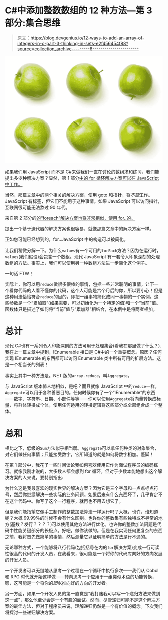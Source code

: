 # C#中添加整数数组的 12 种方法—第 3 部分:集合思维

> 原文：<https://blog.devgenius.io/12-ways-to-add-an-array-of-integers-in-c-part-3-thinking-in-sets-e2f456454f88?source=collection_archive---------6----------------------->

![](img/56b8a351e9ac7e121413443480dc201c.png)

如果我们用 JavaScript 而不是 C#来做我们一直在讨论的数组求和练习，我们能提出多少种解决方案？显然，第 1 部分[中的 for 循环解决方案可以在 JavaScript 中工作。](https://medium.com/dev-genius/12-ways-to-add-an-array-of-integers-in-c-part-1-34753ff7f17a?source=friends_link&sk=ffb9131efdf8777a4d01208093229f3d)

当然，那篇文章中的两个相关的解决方案，使用 goto 和指针，将*不能*工作。JavaScript 有标签，但它们不能用于这种事情。如果 JavaScript 可以访问指针，互联网很可能无法熬过 90 年代。

来自第 2 部分的[的“foreach”解决方案也将非常相似，使用 for..的。](https://medium.com/dev-genius/12-ways-to-add-an-array-of-integers-in-c-part-2-freeform-iteration-2f5c810a8e7b?source=friends_link&sk=ae3d73998d2e57811d3bea1374f7ddc7)

提出一个基于迭代器的解决方案也很容易，就像那篇文章中的解决方案一样。

正如您可能已经想到的，for..JavaScript 中的构造可以被简化。

让我们稍微分解一下。为什么`values`有一个可用的`forEach`方法？因为在运行时，`values`(我们假设)会包含一个数组。现代 JavaScript 有一套令人印象深刻的处理数组的方法。事实上，我们可以使用另一种数组方法进一步简化这个例子。

一句话 FTW！

实际上，你可以用`reduce`做很多很棒的事情，包括一些非常聪明的事情，让下一个看你代码的人看不懂你的代码，这个人可能是六个月后的你，所以要小心！但是这种用法恰恰符合`reduce`的目的，即把一组事物简化成同一事物的一个实例。这些参数是一个“累加器”(如果需要，可以初始化为一个特定的值)和一个“当前”值。函数体只是描述了如何将“当前”值与“累加器”相结合，在本例中是将两者相加。

# 总计

现代 C#也有一系列令人印象深刻的方法可用于处理集合(看我在那里做了什么？).我在上一篇文章中提到，IEnumerable 接口是 C#中的一个重要概念。原因？任何实现 IEnumerable 的东西都可以访问 Enumerable 类中所有可用的扩展方法。这是一个相当长的列表！

事实上其中一种方法是。NET 版的`array.reduce`，叫`Aggregate`。

与 JavaScript 版本惊人地相似，是吧？而且就像 JavaScript 中的`reduce`一样，`Aggregate`可以用于各种善恶目的。任何时候你有了一个“IEnumerable”的东西——数字、字符串、日期、小部件等等——你可以使用`Aggregate`将向量转换成标量，将群体转换成个体，使用任何适用的转换逻辑将这些部分或全部组合成一个整体。

# 总和

相比之下，低级的`Sum`方法似乎相当弱。`Aggregate`可以拿任何种类的对象集合，对它们做任何事情；只能接受数字，它所知道的就是如何将数字相加。蹩脚！

在第 1 部分中，我花了一些时间谈论我如何喜欢使用它作为面试程序员的编码练习。就像我刚才说的，大多数人都会想到 for 循环。但对于少数本能地想出这个解决方案的人来说，要特别指出:

为什么这是我最喜欢的现实世界的解决方案？因为它是三个字母和一点点标点符号，然后你继续解决一些实际的业务问题。如果后来有什么东西坏了，几乎肯定不在这个代码中。你写了这个一行程序，就再也不用去想它了。

但是我们能指望它像手工制作的整数加法算法一样运行吗？大概，也许，谁知道呢？大概 99.99%的时候不会有什么区别。也许你的整数集有些独特或不寻常的地方(基数？发行？？？？)可以使用其他方法进行优化。也许你的整数加法问题是代码中性能关键部分的长极点。好吧，做你该做的。但是在我实现任何更复杂的东西之前，我将首先做简单的事情，然后测量它以证明简单的方法是行不通的。

无论哪种方式，一个能够将八行代码(包括括号在内的`for`解决方案)变成一行可读性很高的代码的开发人员，在我看来，很可能是一个将你的代码库向好的方向发展的开发人员。

一个开发者可以无缝地从思考一个过程在一个循环中执行多次——我们从 Cobol 和 RPG 时代就开始这样做——转向思考一个应用于一组类似术语的功能转换，嗯，这可能是一个将你的*团队*推向好的方向的开发者。

另一方面，如果一个开发人员的第一直觉是“我打赌我可以写一个递归方法来做到这一点”，那么他至少会是一个有趣的面试。然而，尽管递归可能不是这个解决方案的最佳方法，但对于程序员来说，理解递归仍然是一个有价值的概念。下次我们将探讨一些递归解决方案。